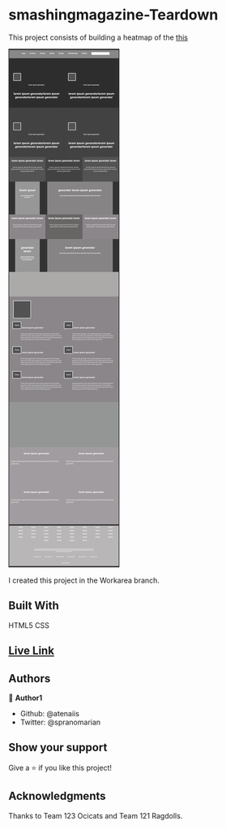 # smashingmagazine-Teardown
This project consists of building a heatmap of the [this](https://www.smashingmagazine.com/)

![screenshot](./assets/things/screenshot.png)

I created this project in the Workarea branch.

## Built With

HTML5
CSS

## [Live Link](https://rawcdn.githack.com/atenaiis/smashingmagazine-Teardown/1b2cb7d357b69c0987bd59c40fc6aeaeec0464f8/style.html)

## Authors

👤 **Author1**

- Github: @atenaiis
- Twitter: @spranomarian


## Show your support
Give a ⭐️ if you like this project!
## Acknowledgments
Thanks to Team 123 Ocicats and Team 121 Ragdolls.
